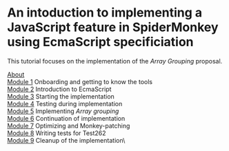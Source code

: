 # An intoduction to implementing a JavaScript feature in SpiderMonkey using EcmaScript specificiation

This tutorial focuses on the implementation of the _Array Grouping_ proposal. 


[About](./Modules/About.md)\
[Module 1](./Modules/Module%201/Module1.md) Onboarding and getting to know the tools\
[Module 2](./Modules/Module%202/Module2.md) Introduction to EcmaScript\
[Module 3](./Modules/Module%203/Module3.md) Starting the implementation\
[Module 4](./Modules/Module%204/Module4.md) Testing during implementation\
[Module 5](./Modules/Module%205/Module5.md) Implementing _Array grouping_\
[Module 6](./Modules/Module%206/Module6.md) Continuation of implementation\
[Module 7](./Modules/Module%207/Module7.md) Optimizing and Monkey-patching\
[Module 8](./Modules/Module%208/Module8.md) Writing tests for Test262\
[Module 9](./Modules/Module%209/Module9.md) Cleanup of the implementation\
